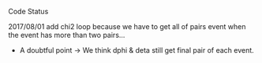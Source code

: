 Code Status

2017/08/01
add chi2 loop because we have to get all of pairs event when the event has more than two pairs...
* A doubtful point
-> We think dphi & deta still get final pair of each event.

